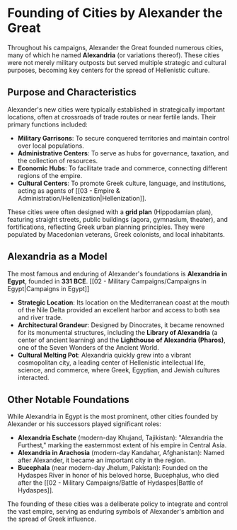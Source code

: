 # Founding of Cities by Alexander the Great

Throughout his campaigns, Alexander the Great founded numerous cities, many of which he named **Alexandria** (or variations thereof). These cities were not merely military outposts but served multiple strategic and cultural purposes, becoming key centers for the spread of Hellenistic culture.

## Purpose and Characteristics

Alexander's new cities were typically established in strategically important locations, often at crossroads of trade routes or near fertile lands. Their primary functions included:

*   **Military Garrisons**: To secure conquered territories and maintain control over local populations.
*   **Administrative Centers**: To serve as hubs for governance, taxation, and the collection of resources.
*   **Economic Hubs**: To facilitate trade and commerce, connecting different regions of the empire.
*   **Cultural Centers**: To promote Greek culture, language, and institutions, acting as agents of [[03 - Empire & Administration/Hellenization|Hellenization]].

These cities were often designed with a **grid plan** (Hippodamian plan), featuring straight streets, public buildings (agora, gymnasium, theater), and fortifications, reflecting Greek urban planning principles. They were populated by Macedonian veterans, Greek colonists, and local inhabitants.

## Alexandria as a Model

The most famous and enduring of Alexander's foundations is **Alexandria in Egypt**, founded in **331 BCE**. [[02 - Military Campaigns/Campaigns in Egypt|Campaigns in Egypt]]

*   **Strategic Location**: Its location on the Mediterranean coast at the mouth of the Nile Delta provided an excellent harbor and access to both sea and river trade.
*   **Architectural Grandeur**: Designed by Dinocrates, it became renowned for its monumental structures, including the **Library of Alexandria** (a center of ancient learning) and the **Lighthouse of Alexandria (Pharos)**, one of the Seven Wonders of the Ancient World.
*   **Cultural Melting Pot**: Alexandria quickly grew into a vibrant cosmopolitan city, a leading center of Hellenistic intellectual life, science, and commerce, where Greek, Egyptian, and Jewish cultures interacted.

## Other Notable Foundations

While Alexandria in Egypt is the most prominent, other cities founded by Alexander or his successors played significant roles:

*   **Alexandria Eschate** (modern-day Khujand, Tajikistan): "Alexandria the Furthest," marking the easternmost extent of his empire in Central Asia.
*   **Alexandria in Arachosia** (modern-day Kandahar, Afghanistan): Named after Alexander, it became an important city in the region.
*   **Bucephala** (near modern-day Jhelum, Pakistan): Founded on the Hydaspes River in honor of his beloved horse, Bucephalus, who died after the [[02 - Military Campaigns/Battle of Hydaspes|Battle of Hydaspes]].

The founding of these cities was a deliberate policy to integrate and control the vast empire, serving as enduring symbols of Alexander's ambition and the spread of Greek influence.